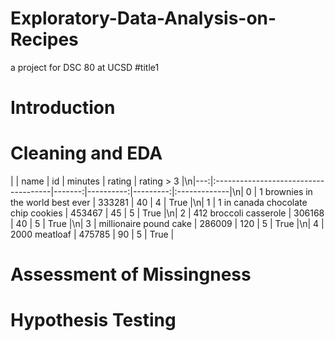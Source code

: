 # Exploratory-Data-Analysis-on-Recipes
a project for DSC 80 at UCSD
#title1
# Introduction

# Cleaning and EDA

|    | name                                 |     id |   minutes |   rating | rating > 3   |\n|---:|:-------------------------------------|-------:|----------:|---------:|:-------------|\n|  0 | 1 brownies in the world    best ever | 333281 |        40 |        4 | True         |\n|  1 | 1 in canada chocolate chip cookies   | 453467 |        45 |        5 | True         |\n|  2 | 412 broccoli casserole               | 306168 |        40 |        5 | True         |\n|  3 | millionaire pound cake               | 286009 |       120 |        5 | True         |\n|  4 | 2000 meatloaf                        | 475785 |        90 |        5 | True         |
# Assessment of Missingness

# Hypothesis Testing
